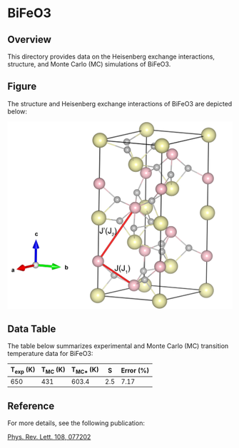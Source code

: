 # BiFeO3

## Overview

This directory provides data on the Heisenberg exchange interactions, structure, and Monte Carlo (MC) simulations of BiFeO3.

## Figure

The structure and Heisenberg exchange interactions of BiFeO3 are depicted below:

![BiFeO3 Structure](BiFeO3.jpg)

## Data Table

The table below summarizes experimental and Monte Carlo (MC) transition temperature data for BiFeO3:

| T<sub>exp</sub> (K) | T<sub>MC</sub> (K) | T<sub>MC*</sub> (K) | S   | Error (%) |
|----------------------|--------------------|---------------------|-----|-----------|
| 650                 | 431               | 603.4              | 2.5 | 7.17      |

## Reference

For more details, see the following publication:

[Phys. Rev. Lett. 108, 077202](https://doi.org/10.1103/PhysRevLett.108.077202)


